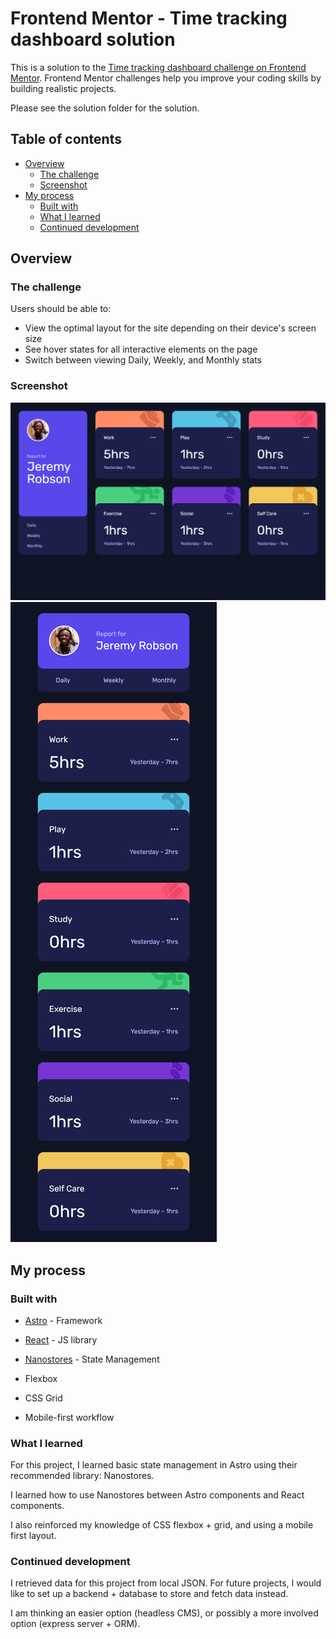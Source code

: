 # Frontend Mentor - Time tracking dashboard solution

This is a solution to the [Time tracking dashboard challenge on Frontend Mentor](https://www.frontendmentor.io/challenges/time-tracking-dashboard-UIQ7167Jw). Frontend Mentor challenges help you improve your coding skills by building realistic projects.

Please see the solution folder for the solution.

## Table of contents

- [Overview](#overview)
  - [The challenge](#the-challenge)
  - [Screenshot](#screenshot)
- [My process](#my-process)
  - [Built with](#built-with)
  - [What I learned](#what-i-learned)
  - [Continued development](#continued-development)

## Overview

### The challenge

Users should be able to:

- View the optimal layout for the site depending on their device's screen size
- See hover states for all interactive elements on the page
- Switch between viewing Daily, Weekly, and Monthly stats

### Screenshot

![](./Web.png)
![](./Mobile.png)

## My process

### Built with

- [Astro](https://astro.build/) - Framework
- [React](https://reactjs.org/) - JS library
- [Nanostores](https://github.com/nanostores/nanostores) - State Management

- Flexbox
- CSS Grid
- Mobile-first workflow

### What I learned

For this project, I learned basic state management in Astro using their recommended library: Nanostores.

I learned how to use Nanostores between Astro components and React components.

I also reinforced my knowledge of CSS flexbox + grid, and using a mobile first layout.

### Continued development

I retrieved data for this project from local JSON. For future projects, I would like to set up a backend + database to store and fetch data instead.

I am thinking an easier option (headless CMS), or possibly a more involved option (express server + ORM).
